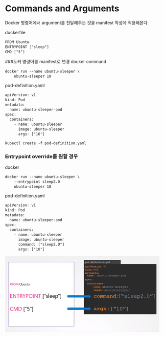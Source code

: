# Commands and Arguments
Docker 명령어에서 argument를 전달해주는 것을 manifest 작성에 적용해본다.

dockerfile
```
FROM Ubuntu
ENTRYPOINT ["sleep"]
CMD ["5"]
```

###도커 명령어를 manifest로 변경
docker command
```
docker run --name ubuntu-sleeper \
    ubuntu-sleeper 10
```

pod-definition.yaml
```
apiVersion: v1
kind: Pod
metadata:
  name: ubuntu-sleeper-pod
spec:
  containers:
    - name: ubuntu-sleeper
      image: ubuntu-sleeper
      args: ["10"]
```

```
kubectl create -f pod-definition.yaml
```

### Entrypoint override를 원할 경우  
docker
```
docker run --name ubuntu-sleeper \
    --entrypoint sleep2.0
    ubuntu-sleeper 10
```

pod-definition.yaml
```
apiVersion: v1
kind: Pod
metadata:
  name: ubuntu-sleeper-pod
spec:
  containers:
    - name: ubuntu-sleeper
      image: ubuntu-sleeper
      command: ["sleep2.0"]
      args: ["10"]
```
![정리](../contents/docekrcmd.PNG)
